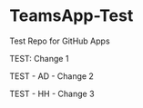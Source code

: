 # TeamsApp-Test
Test Repo for GitHub Apps

TEST: Change 1

TEST - AD - Change 2

TEST - HH - Change 3
